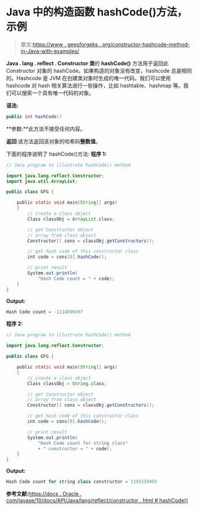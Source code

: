 # Java 中的构造函数 hashCode()方法，示例

> 原文:[https://www . geesforgeks . org/constructor-hashcode-method-in-Java-with-examples/](https://www.geeksforgeeks.org/constructor-hashcode-method-in-java-with-examples/)

**Java . lang . reflect . Constructor 类**的 **hashCode()** 方法用于返回此 Constructor 对象的 hashCode。如果构造的对象没有改变，hashcode 总是相同的。Hashcode 是 JVM 在创建类对象时生成的唯一代码。我们可以使用 hashcode 对 hash 相关算法进行一些操作，比如 hashtable、hashmap 等。我们可以搜索一个具有唯一代码的对象。

**语法:**

```java
public int hashCode()

```

**参数:**此方法不接受任何内容。

**返回**:该方法返回该对象的哈希码**整数值**。

下面的程序说明了 hashCode()方法:
**程序 1:**

```java
// Java program to illustrate hashCode() method

import java.lang.reflect.Constructor;
import java.util.ArrayList;

public class GFG {

    public static void main(String[] args)
    {
        // create a class object
        Class classObj = ArrayList.class;

        // get Constructor object
        // array from class object
        Constructor[] cons = classObj.getConstructors();

        // get hash code of this constructor class
        int code = cons[0].hashCode();

        // print result
        System.out.println(
            "Hash Code count = " + code);
    }
}
```

**Output:**

```java
Hash Code count = -1114099497

```

**程序 2:**

```java
// Java program to illustrate hashCode() method

import java.lang.reflect.Constructor;

public class GFG {

    public static void main(String[] args)
    {
        // create a class object
        Class classObj = String.class;

        // get Constructor object
        // array from class object
        Constructor[] cons = classObj.getConstructors();

        // get hash code of this constructor class
        int code = cons[0].hashCode();

        // print result
        System.out.println(
            "Hash Code count for string class"
            + " constructor = " + code);
    }
}
```

**Output:**

```java
Hash Code count for string class constructor = 1195259493

```

**参考文献:**[https://docs . Oracle . com/javase/10/docs/API/Java/lang/reflect/constructor . html # hashCode()](https://docs.oracle.com/javase/10/docs/api/java/lang/reflect/Constructor.html#hashCode())